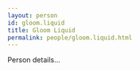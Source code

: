 ```yaml
---
layout: person
id: gloom.liquid
title: Gloom Liquid
permalink: people/gloom.liquid.html
---
```


Person details...